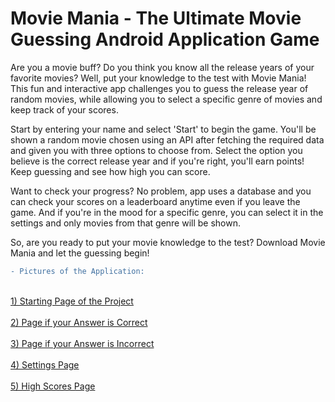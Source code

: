 # Movie Mania - The Ultimate Movie Guessing Android Application Game

Are you a movie buff? Do you think you know all the release years of your favorite movies? Well, put your knowledge to the test with Movie Mania! This fun and interactive app challenges you to guess the release year of random movies, while allowing you to select a specific genre of movies and keep track of your scores.

Start by entering your name and select 'Start' to begin the game. You'll be shown a random movie chosen using an API after fetching the required data and given you with three options to choose from. Select the option you believe is the correct release year and if you're right, you'll earn points! Keep guessing and see how high you can score.

Want to check your progress? No problem, app uses a database and you can check your scores on a leaderboard anytime even if you leave the game. And if you're in the mood for a specific genre, you can select it in the settings and only movies from that genre will be shown.

So, are you ready to put your movie knowledge to the test? Download Movie Mania and let the guessing begin!

```diff
- Pictures of the Application:
```
<br> [1) Starting Page of the Project](https://github.com/D-Kumar19/Movie-Mania/blob/master/Pictures/Starting%20Page.PNG) </br>
<br> [2) Page if your Answer is Correct](https://github.com/D-Kumar19/Movie-Mania/blob/master/Pictures/Game%20Page%201.png) </br>
<br> [3) Page if your Answer is Incorrect](https://github.com/D-Kumar19/Movie-Mania/blob/master/Pictures/Game%20Page%202.png) </br>
<br> [4) Settings Page](https://github.com/D-Kumar19/Movie-Mania/blob/master/Pictures/Settings%20Page.png) </br>
<br> [5) High Scores Page](https://github.com/D-Kumar19/Movie-Mania/blob/master/Pictures/High%20Scores%20Page.png) </br>
